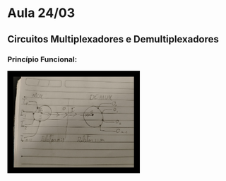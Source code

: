 # Aula 24/03

## Circuitos Multiplexadores e Demultiplexadores

### Princípio Funcional:

<img src="./images/imagem.jpg" width="300">
